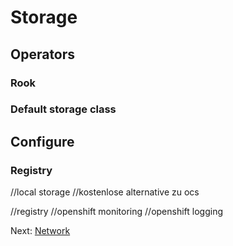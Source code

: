 # Storage

## Operators

### Rook

### Default storage class

## Configure

### Registry

//local storage
//kostenlose alternative zu ocs

//registry
//openshift monitoring
//openshift logging

Next: [Network](15-network.md)
